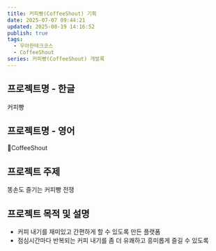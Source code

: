 ```yaml
---
title: 커피빵(CoffeeShout) 기획
date: 2025-07-07 09:44:21
updated: 2025-08-19 14:16:52
publish: true
tags:
  - 우아한테크코스
  - CoffeeShout
series: 커피빵(CoffeeShout) 개발록
---
```

## 프로젝트명 - 한글
커피빵
## 프로젝트명 - 영어
CoffeeShout
## 프로젝트 주제
똥손도 즐기는 커피빵 전쟁
## 프로젝트 목적 및 설명
- 커피 내기를 재미있고 간편하게 할 수 있도록 만든 플랫폼
- 점심시간마다 반복되는 커피 내기를 좀 더 유쾌하고 흥미롭게 즐길 수 있도록

